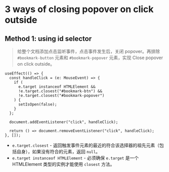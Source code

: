# 3 ways of closing popover on click outside

## Method 1: using id selector

> 给整个文档添加点击监听事件，点击事件发生后，关闭 popover。再排除 `#bookmark-button` 元素和 `#bookmark-popover` 元素，实现 Close popover on click outside。

```tsx
useEffect(() => {
  const handleClick = (e: MouseEvent) => {
    if (
      e.target instanceof HTMLElement &&
      !e.target.closest("#bookmark-btn") &&
      !e.target.closest("#bookmark-popover")
    ) {
      setIsOpen(false);
    }
  };

  document.addEventListener("click", handleClick);

  return () => document.removeEventListener("click", handleClick);
}, []);
```

- `e.target.closest` - 返回触发事件元素的最近的符合该选择器的祖先元素（包括自身），如果没有符合的元素，返回 `null`。
- `e.target instanceof HTMLElement` - 必须确保 `e.target` 是一个 HTMLElement 类型的实例才能使用 `closest` 方法。
